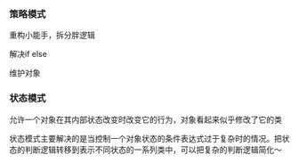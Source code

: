 ### 策略模式
重构小能手，拆分胖逻辑

解决if else

维护对象

### 状态模式


允许一个对象在其内部状态改变时改变它的行为，对象看起来似乎修改了它的类

状态模式主要解决的是当控制一个对象状态的条件表达式过于复杂时的情况。把状态的判断逻辑转移到表示不同状态的一系列类中，可以把复杂的判断逻辑简化～

